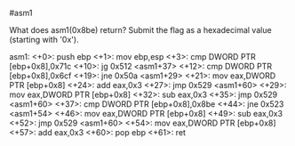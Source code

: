 #asm1

What does asm1(0x8be) return? Submit the flag as a hexadecimal value (starting with '0x').

asm1:
	<+0>:		push   ebp
	<+1>:		mov    ebp,esp
	<+3>:		cmp    DWORD PTR [ebp+0x8],0x71c
	<+10>:	jg     0x512 <asm1+37>
	<+12>:	cmp    DWORD PTR [ebp+0x8],0x6cf
	<+19>:	jne    0x50a <asm1+29>
	<+21>:	mov    eax,DWORD PTR [ebp+0x8]
	<+24>:	add    eax,0x3
	<+27>:	jmp    0x529 <asm1+60>
	<+29>:	mov    eax,DWORD PTR [ebp+0x8]
	<+32>:	sub    eax,0x3
	<+35>:	jmp    0x529 <asm1+60>
	<+37>:	cmp    DWORD PTR [ebp+0x8],0x8be
	<+44>:	jne    0x523 <asm1+54>
	<+46>:	mov    eax,DWORD PTR [ebp+0x8]
	<+49>:	sub    eax,0x3
	<+52>:	jmp    0x529 <asm1+60>
	<+54>:	mov    eax,DWORD PTR [ebp+0x8]
	<+57>:	add    eax,0x3
	<+60>:	pop    ebp
	<+61>:	ret
